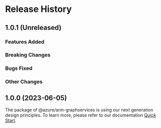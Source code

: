 # Release History

## 1.0.1 (Unreleased)

### Features Added

### Breaking Changes

### Bugs Fixed

### Other Changes

## 1.0.0 (2023-06-05)

The package of @azure/arm-graphservices is using our next generation design principles. To learn more, please refer to our documentation [Quick Start](https://aka.ms/azsdk/js/mgmt/quickstart ).
